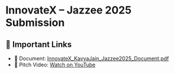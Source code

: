 # InnovateX – Jazzee 2025 Submission

## 🔗 Important Links
- 📄 Document: [InnovateX_KavyaJain_Jazzee2025_Document.pdf](./InnovateX_KavyaJain_Jazzee2025_Document.pdf)
- 🎥 Pitch Video: [Watch on YouTube](https://www.youtube.com/watch?v=YOUR_VIDEO_ID)
